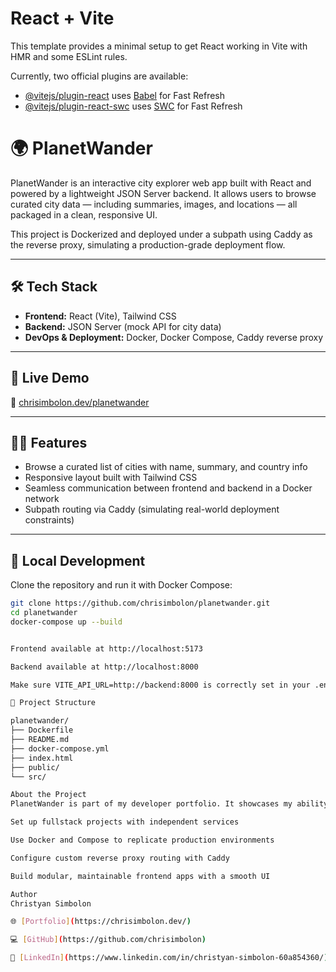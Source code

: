 
# React + Vite

This template provides a minimal setup to get React working in Vite with HMR and some ESLint rules.

Currently, two official plugins are available:

- [@vitejs/plugin-react](https://github.com/vitejs/vite-plugin-react/blob/main/packages/plugin-react/README.md) uses [Babel](https://babeljs.io/) for Fast Refresh
- [@vitejs/plugin-react-swc](https://github.com/vitejs/vite-plugin-react-swc) uses [SWC](https://swc.rs/) for Fast Refresh

# 🌍 PlanetWander

PlanetWander is an interactive city explorer web app built with React and powered by a lightweight JSON Server backend. It allows users to browse curated city data — including summaries, images, and locations — all packaged in a clean, responsive UI.

This project is Dockerized and deployed under a subpath using Caddy as the reverse proxy, simulating a production-grade deployment flow.

---

## 🛠️ Tech Stack

- **Frontend:** React (Vite), Tailwind CSS
- **Backend:** JSON Server (mock API for city data)
- **DevOps & Deployment:** Docker, Docker Compose, Caddy reverse proxy

---

## 🚀 Live Demo

🔗 [chrisimbolon.dev/planetwander](https://chrisimbolon.dev/planetwander)

---

## 🧑‍💻 Features

- Browse a curated list of cities with name, summary, and country info
- Responsive layout built with Tailwind CSS
- Seamless communication between frontend and backend in a Docker network
- Subpath routing via Caddy (simulating real-world deployment constraints)

---

## 🐳 Local Development

Clone the repository and run it with Docker Compose:

```bash
git clone https://github.com/chrisimbolon/planetwander.git
cd planetwander
docker-compose up --build


Frontend available at http://localhost:5173

Backend available at http://localhost:8000

Make sure VITE_API_URL=http://backend:8000 is correctly set in your .env file or Docker build args.

📁 Project Structure

planetwander/
├── Dockerfile    
├── README.md    
├── docker-compose.yml
├── index.html    
├── public/
└── src/

About the Project
PlanetWander is part of my developer portfolio. It showcases my ability to:

Set up fullstack projects with independent services

Use Docker and Compose to replicate production environments

Configure custom reverse proxy routing with Caddy

Build modular, maintainable frontend apps with a smooth UI

Author
Christyan Simbolon

🌐 [Portfolio](https://chrisimbolon.dev/)

💻 [GitHub](https://github.com/chrisimbolon)

🔗 [LinkedIn](https://www.linkedin.com/in/christyan-simbolon-60a854360/)
